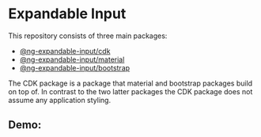 # Expandable Input

This repository consists of three main packages:
* [@ng-expandable-input/cdk](https://github.com/DmitryEfimenko/ng-expandable-input/projects/ng-expandable-input)
* [@ng-expandable-input/material](https://github.com/DmitryEfimenko/ng-expandable-input/projects/ng-expandable-input-material)
* [@ng-expandable-input/bootstrap](https://github.com/DmitryEfimenko/ng-expandable-input/projects/ng-expandable-bootstrap)

The CDK package is a package that material and bootstrap packages build on top of. In contrast to the two latter packages the CDK package does not assume any application styling.

## Demo:
